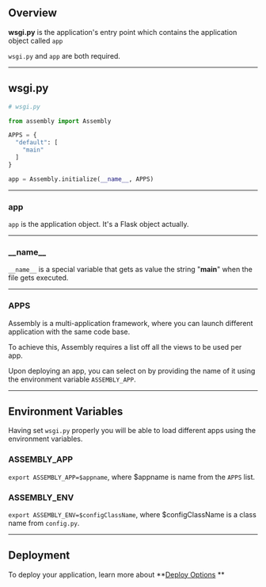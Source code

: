 
## Overview 

**wsgi.py** is the application's entry point which contains the application object called `app`

`wsgi.py` and `app` are both required. 

---

## wsgi.py

```python
# wsgi.py

from assembly import Assembly

APPS = {
  "default": [
    "main"
  ]
}

app = Assembly.initialize(__name__, APPS)
```

---

### app

`app` is the application object. It's a Flask object actually.

---

### \_\_name__

`__name__` is a special variable that gets as value the string "__main__" when the file gets executed.

---

### APPS

Assembly is a multi-application framework, where you can launch different application with the same code base.

To achieve this, Assembly requires a list off all the views to be used per app.

Upon deploying an app, you can select on by providing the name of it using the environment variable `ASSEMBLY_APP`.

---


## Environment Variables

Having set `wsgi.py` properly you will be able to load different apps using the environment variables.

### ASSEMBLY_APP

`export ASSEMBLY_APP=$appname`, where $appname is name from the `APPS` list. 
 
### ASSEMBLY_ENV

`export ASSEMBLY_ENV=$configClassName`, where $configClassName is a class name from `config.py`.

---

## Deployment


To deploy your application, learn more about **[Deploy Options](deploy.md) **



